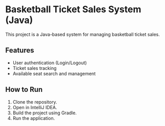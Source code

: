 # Basketball Ticket Sales System (Java)
This project is a Java-based system for managing basketball ticket sales. 

## Features
- User authentication (Login/Logout)
- Ticket sales tracking
- Available seat search and management

## How to Run
1. Clone the repository.
2. Open in IntelliJ IDEA.
3. Build the project using Gradle.
4. Run the application.
